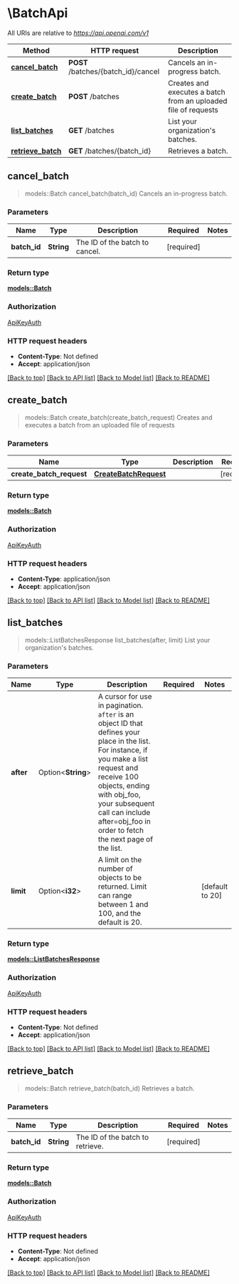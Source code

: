 # \BatchApi

All URIs are relative to *https://api.openai.com/v1*

Method | HTTP request | Description
------------- | ------------- | -------------
[**cancel_batch**](BatchApi.md#cancel_batch) | **POST** /batches/{batch_id}/cancel | Cancels an in-progress batch.
[**create_batch**](BatchApi.md#create_batch) | **POST** /batches | Creates and executes a batch from an uploaded file of requests
[**list_batches**](BatchApi.md#list_batches) | **GET** /batches | List your organization's batches.
[**retrieve_batch**](BatchApi.md#retrieve_batch) | **GET** /batches/{batch_id} | Retrieves a batch.



## cancel_batch

> models::Batch cancel_batch(batch_id)
Cancels an in-progress batch.

### Parameters


Name | Type | Description  | Required | Notes
------------- | ------------- | ------------- | ------------- | -------------
**batch_id** | **String** | The ID of the batch to cancel. | [required] |

### Return type

[**models::Batch**](Batch.md)

### Authorization

[ApiKeyAuth](../README.md#ApiKeyAuth)

### HTTP request headers

- **Content-Type**: Not defined
- **Accept**: application/json

[[Back to top]](#) [[Back to API list]](../README.md#documentation-for-api-endpoints) [[Back to Model list]](../README.md#documentation-for-models) [[Back to README]](../README.md)


## create_batch

> models::Batch create_batch(create_batch_request)
Creates and executes a batch from an uploaded file of requests

### Parameters


Name | Type | Description  | Required | Notes
------------- | ------------- | ------------- | ------------- | -------------
**create_batch_request** | [**CreateBatchRequest**](CreateBatchRequest.md) |  | [required] |

### Return type

[**models::Batch**](Batch.md)

### Authorization

[ApiKeyAuth](../README.md#ApiKeyAuth)

### HTTP request headers

- **Content-Type**: application/json
- **Accept**: application/json

[[Back to top]](#) [[Back to API list]](../README.md#documentation-for-api-endpoints) [[Back to Model list]](../README.md#documentation-for-models) [[Back to README]](../README.md)


## list_batches

> models::ListBatchesResponse list_batches(after, limit)
List your organization's batches.

### Parameters


Name | Type | Description  | Required | Notes
------------- | ------------- | ------------- | ------------- | -------------
**after** | Option<**String**> | A cursor for use in pagination. `after` is an object ID that defines your place in the list. For instance, if you make a list request and receive 100 objects, ending with obj_foo, your subsequent call can include after=obj_foo in order to fetch the next page of the list.  |  |
**limit** | Option<**i32**> | A limit on the number of objects to be returned. Limit can range between 1 and 100, and the default is 20.  |  |[default to 20]

### Return type

[**models::ListBatchesResponse**](ListBatchesResponse.md)

### Authorization

[ApiKeyAuth](../README.md#ApiKeyAuth)

### HTTP request headers

- **Content-Type**: Not defined
- **Accept**: application/json

[[Back to top]](#) [[Back to API list]](../README.md#documentation-for-api-endpoints) [[Back to Model list]](../README.md#documentation-for-models) [[Back to README]](../README.md)


## retrieve_batch

> models::Batch retrieve_batch(batch_id)
Retrieves a batch.

### Parameters


Name | Type | Description  | Required | Notes
------------- | ------------- | ------------- | ------------- | -------------
**batch_id** | **String** | The ID of the batch to retrieve. | [required] |

### Return type

[**models::Batch**](Batch.md)

### Authorization

[ApiKeyAuth](../README.md#ApiKeyAuth)

### HTTP request headers

- **Content-Type**: Not defined
- **Accept**: application/json

[[Back to top]](#) [[Back to API list]](../README.md#documentation-for-api-endpoints) [[Back to Model list]](../README.md#documentation-for-models) [[Back to README]](../README.md)

